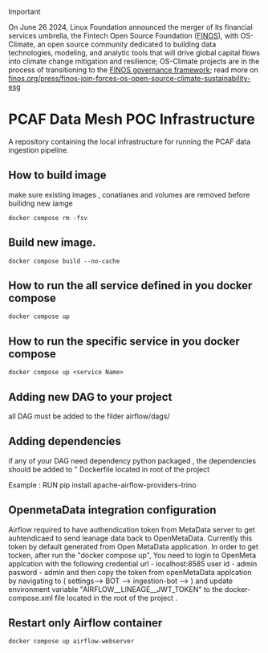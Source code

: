 
> [!IMPORTANT]
> On June 26 2024, Linux Foundation announced the merger of its financial services umbrella, the Fintech Open Source Foundation ([FINOS](https://finos.org)), with OS-Climate, an open source community dedicated to building data technologies, modeling, and analytic tools that will drive global capital flows into climate change mitigation and resilience; OS-Climate projects are in the process of transitioning to the [FINOS governance framework](https://community.finos.org/docs/governance); read more on [finos.org/press/finos-join-forces-os-open-source-climate-sustainability-esg](https://finos.org/press/finos-join-forces-os-open-source-climate-sustainability-esg)

# PCAF Data Mesh POC Infrastructure

A repository containing the local infrastructure for running the PCAF data ingestion pipeline. 

## How to build image 
make sure existing images , conatianes and volumes are  removed before builidng new iamge  
    
    docker compose rm -fsv 

## Build new image.  

    docker compose build --no-cache 

## How to run the all service defined in you docker compose 

    docker compose up

## How to run the specific service in you docker compose 

    docker compose up <service Name>

## Adding new DAG to your project

all DAG  must be added to the filder airflow/dags/

## Adding dependencies
if any of your DAG need dependency python packaged , the dependencies should be added to " Dockerfile located in root of the project 

Example : RUN pip install apache-airflow-providers-trino

## OpenmetaData integration configuration 
Airflow required to have authendication token from MetaData server to get auhtendicaed to send leanage data back to OpenMetaData. Currently this token by default generated from Open MetaData application. In order to get tocken, after run the "docker compose up", You need to login to OpenMeta applcation with the following credential 
url      -   localhost:8585
user id  -   admin 
pasword  - admin
and then copy the token from openMetaData applcation by navigating to ( settings--> BOT --> ingestion-bot --> ) and update environment variable "AIRFLOW__LINEAGE__JWT_TOKEN" to the docker-compose.xml file located in the root of the project . 

## Restart only Airflow container 

    docker compose up airflow-webserver